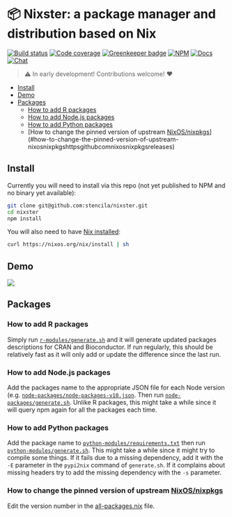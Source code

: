 # 📦 Nixster: a package manager and distribution based on Nix

[![Build status](https://travis-ci.org/stencila/nixster.svg?branch=master)](https://travis-ci.org/stencila/nixster)
[![Code coverage](https://codecov.io/gh/stencila/nixster/branch/master/graph/badge.svg)](https://codecov.io/gh/stencila/nixster)
[![Greenkeeper badge](https://badges.greenkeeper.io/stencila/nixster.svg)](https://greenkeeper.io/)
[![NPM](http://img.shields.io/npm/v/@stencila/nixster.svg?style=flat)](https://www.npmjs.com/package/@stencila/nixster)
[![Docs](https://img.shields.io/badge/docs-latest-blue.svg)](https://stencila.github.io/nixster/)
[![Chat](https://badges.gitter.im/stencila/stencila.svg)](https://gitter.im/stencila/stencila)

> :warning: In early development! Contributions welcome! :heart:

<!-- Automatically generated TOC. Don't edit, `make docs` instead>

<!-- toc -->

- [Install](#install)
- [Demo](#demo)
- [Packages](#packages)
  * [How to add R packages](#how-to-add-r-packages)
  * [How to add Node.js packages](#how-to-add-nodejs-packages)
  * [How to add Python packages](#how-to-add-python-packages)
  * [How to change the pinned version of upstream [NixOS/nixpkgs](https://github.com/NixOS/nixpkgs/releases)](#how-to-change-the-pinned-version-of-upstream-nixosnixpkgshttpsgithubcomnixosnixpkgsreleases)

<!-- tocstop -->

## Install

Currently you will need to install via this repo (not yet published to NPM and no binary yet available):

```bash
git clone git@github.com:stencila/nixster.git
cd nixster
npm install
```

You will also need to have [Nix installed](https://nixos.org/nix/download.html):

```bash
curl https://nixos.org/nix/install | sh
```

## Demo

<a href="https://asciinema.org/a/KD0z367VL5mBNknueUpqzVGMP?size=medium&cols=120&autoplay=1" target="_blank"><img src="https://asciinema.org/a/KD0z367VL5mBNknueUpqzVGMP.svg" /></a>

## Packages

### How to add R packages
Simply run [`r-modules/generate.sh`](nix/pkgs/development/r-modules/generate.sh) and it will generate updated packages descriptions for CRAN and Bioconductor. If run regularly, this should be relatively fast as it will only add or update the difference since the last run.

### How to add Node.js packages
Add the packages name to the appropriate JSON file for each Node version (e.g. [`node-packages/node-packages-v10.json`](nix/pkgs/development/node-packages/node-packages-v10.json). Then run [`node-packages/generate.sh`](nix/pkgs/development/node-packages/generate.sh). Unlike R packages, this might take a while since it will query npm again for all the packages each time.

### How to add Python packages
Add the package name to [`python-modules/requirements.txt`](nix/pkgs/development/python-modules/requirements.txt) then run [`python-modules/generate.sh`](nix/pkgs/development/python-modules/generate.sh). This might take a while since it might try to compile some things. If it fails due to a missing dependency, add it with the `-E` parameter in the `pypi2nix` command of `generate.sh`. If it complains about missing headers try to add the missing dependency with the `-s` parameter.

### How to change the pinned version of upstream [NixOS/nixpkgs](https://github.com/NixOS/nixpkgs/releases)
Edit the version number in the [all-packages.nix](nix/pkgs/top-level/all-packages.nix#L4) file.
